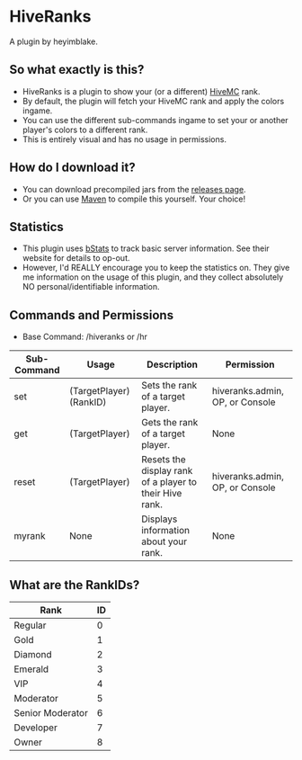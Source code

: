 # HiveRanks
A plugin by heyimblake.

## So what exactly is this?
* HiveRanks is a plugin to show your (or a different) [HiveMC](https://hivemc.com) rank.
* By default, the plugin will fetch your HiveMC rank and apply the colors ingame.
* You can use the different sub-commands ingame to set your or another player's colors to a different rank.
* This is entirely visual and has no usage in permissions.

## How do I download it?
* You can download precompiled jars from the [releases page](https://github.com/heyimblake/HiveRanks/releases).
* Or you can use [Maven](https://maven.apache.org/) to compile this yourself. Your choice!

## Statistics
* This plugin uses [bStats](https://bstats.org/plugin/bukkit/HiveRanks) to track basic server information. See their website for details to op-out.
* However, I'd REALLY encourage you to keep the statistics on. They give me information on the usage of this plugin, and they collect absolutely NO personal/identifiable information.

## Commands and Permissions
* Base Command: /hiveranks or /hr

| Sub-Command | Usage | Description | Permission |
| ----------- | ----- | ----------- | ---------- |
| set | (TargetPlayer) (RankID) | Sets the rank of a target player. | hiveranks.admin, OP, or Console |
| get | (TargetPlayer) | Gets the rank of a target player. | None |
| reset | (TargetPlayer) | Resets the display rank of a player to their Hive rank. | hiveranks.admin, OP, or Console |
| myrank | None | Displays information about your rank. | None | 

## What are the RankIDs?

| Rank | ID |
| ---- | --- |
| Regular | 0 |
| Gold | 1 |
| Diamond | 2 |
| Emerald | 3 |
| VIP | 4 |
| Moderator | 5 |
| Senior Moderator | 6 |
| Developer | 7 |
| Owner | 8 |